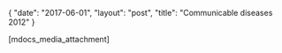 {
   "date": "2017-06-01",
   "layout": "post",
   "title": "Communicable diseases 2012"
}

[mdocs_media_attachment]
